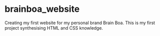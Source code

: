 # brainboa_website
Creating my first website for my personal brand Brain Boa. 
This is my first project synthesising HTML and CSS knowledge. 

